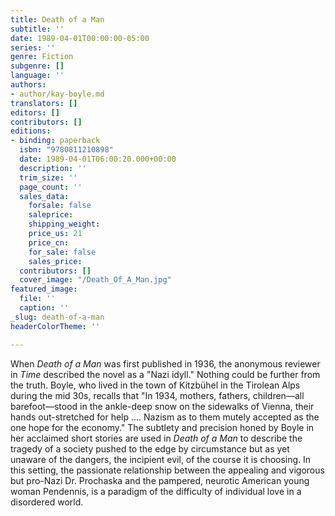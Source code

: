 ```yaml
---
title: Death of a Man
subtitle: ''
date: 1989-04-01T00:00:00-05:00
series: ''
genre: Fiction
subgenre: []
language: ''
authors:
- author/kay-boyle.md
translators: []
editors: []
contributors: []
editions:
- binding: paperback
  isbn: "9780811210898"
  date: 1989-04-01T06:00:20.000+00:00
  description: ''
  trim_size: ''
  page_count: ''
  sales_data:
    forsale: false
    saleprice: 
    shipping_weight: 
    price_us: 21
    price_cn: 
    for_sale: false
    sales_price: 
  contributors: []
  cover_image: "/Death_Of_A_Man.jpg"
featured_image:
  file: ''
  caption: ''
_slug: death-of-a-man
headerColorTheme: ''

---
```

When _Death of a Man_ was first published in 1936, the anonymous reviewer in _Time_ described the novel as a "Nazi idyll." Nothing could be further from the truth. Boyle, who lived in the town of Kitzbühel in the Tirolean Alps during the mid 30s, recalls that "In 1934, mothers, fathers, children––all barefoot––stood in the ankle-deep snow on the sidewalks of Vienna, their hands out-stretched for help .... Nazism as to them mutely accepted as the one hope for the economy." The subtlety and precision honed by Boyle in her acclaimed short stories are used in _Death of a Man_ to describe the tragedy of a society pushed to the edge by circumstance but as yet unaware of the dangers, the incipient evil, of the course it is choosing. In this setting, the passionate relationship between the appealing and vigorous but pro-Nazi Dr. Prochaska and the pampered, neurotic American young woman Pendennis, is a paradigm of the difficulty of individual love in a disordered world.